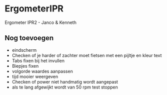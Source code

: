 # ErgometerIPR
Ergometer IPR2 - Janco &amp; Kenneth

## Nog toevoegen
- eindscherm
- Checken of je harder of zachter moet fietsen met een pijltje en kleur text
- Tabs fixen bij het invullen
- Biepjes fixen
- volgorde waardes aanpassen
- tijd mooier weergeven
- Checken of power niet handmatig wordt aangepast
- als te lang afgewijkt wordt van 50 rpm test stoppen

